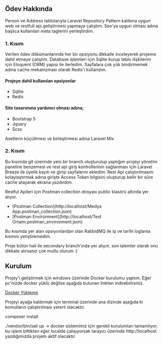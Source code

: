 ## Ödev Hakkında

Person ve Address tablolarıyla Laravel Repository Pattern kalıbına uygun web ve restfull api geliştirmesi yapmaya çalıştım. Seo'ya uygun olması adına başlıca kullanılan meta taglerini yerleştirdim.

### 1. Kısım
Verilen ödev dökümanlarında her bir opsiyonu dikkatle inceleyerek projeme dahil etmeye çalıştım. Database işlemleri için Sqlite kurup tablo ilişkilerim için Eloquent (ORM) yapısı ile ilerledim. Sayfalara çok yük bindirmemek adına cache mekanizması olarak Redis'i kullandım. 

#### Projeye dahil kullanılan opsiyonlar

- Sqlite
- Redis

#### Site tasarımına yardımcı olması adına;

- Bootstrap 5
- Jquery
- Scss

Asetlerin küçültmesi ve birleştirmesi adına Laravel Mix 


### 2. Kısım

Bu kısımda git üzerinde yeni bir branch oluşturulup yaptığım projeyi yönetim paneline benzemesi ve rest api giriş kontrollerinin sağlanması için Laravel Breeze ile üyelik kayıtı ve girişi sayfalarını ekledim. Rest Api çalıştırılmasını kolaylaştırmak adına girişte Access Token bilgisini oluşturup bellir bir süre cache atayarak ekrana yazdırdım.

Restful Apileri için Postman collection dosyası public klasörü altında yer alıyor.

- [Postman Collection](http://localhost/Medya App.postman_collection.json)
- [Postman Environment](http://localhost/Test Ortamı.postman_environment.json)

Bu kısımda yer alan opsiyonlardan olan RabbidMQ ile ip ve tarihi loglama kısmını yetiştiremedim.

Proje bütün hali ile secondary branch'ında yer alıyor, son işlemler olarak onu dikkate alırsanız çok mutlu olurum :)

## Kurulum

Projey'i geliştirmek için windows üzerinde Docker kurulumu yaptım. Eğer pc'nizde docker yüklü değilse aşağıda bulunan linkten indirebilirsiniz.

[Docker Yükleme](https://www.docker.com/products/docker-desktop)

Projeyi ayağa kaldırmak için terminal üzerinde ana dizinde aşağıda ki komutların çalıştırılması yeterli olacaktır.

composer install

./vendor/bin/sail up -> docker sistemimiz için gerekli kurulumları tamamlıyor, bu işlem bittikten eğer localde çalışıyorsak tarayıcı üzerinde http://localhost yazdığımızda projem aktif olacaktır.


